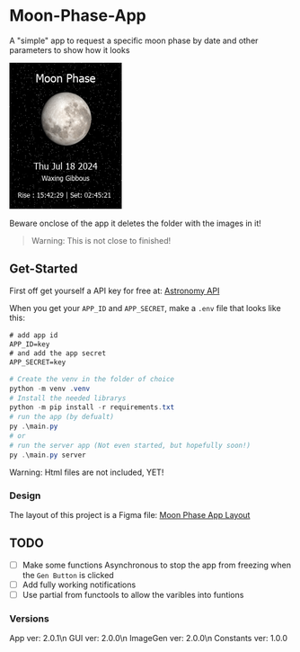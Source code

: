 # Moon-Phase-App

A "simple" app to request a specific moon phase by date and other parameters to show how it looks

![Demo of the Moon Phase App](demoimages/demo.jpg "Demo")

Beware onclose of the app it deletes the folder with the images in it!

> Warning: This is not close to finished!

## Get-Started

First off get yourself a API key for free at: [Astronomy API](https://docs.astronomyapi.com/)

When you get your `APP_ID` and `APP_SECRET`, make a `.env` file that looks like this:

```properties
# add app id
APP_ID=key
# and add the app secret
APP_SECRET=key
```

```PowerShell
# Create the venv in the folder of choice
python -m venv .venv
# Install the needed librarys
python -m pip install -r requirements.txt
# run the app (by defualt)
py .\main.py
# or
# run the server app (Not even started, but hopefully soon!)
py .\main.py server
```

Warning: Html files are not included, YET!

### Design

The layout of this project is a Figma file:
[Moon Phase App Layout](https://www.figma.com/design/45IkxmpJ02QLcfx7dg3Ve6/Moon-Phase-App?node-id=0-1&t=NAOEOGGjnye4eSVL-1)

## TODO

- [ ] Make some functions Asynchronous to stop the app from freezing when the `Gen Button` is clicked
- [ ] Add fully working notifications
- [ ] Use partial from functools to allow the varibles into funtions

### Versions

App ver: 2.0.1\n
GUI ver: 2.0.0\n
ImageGen ver: 2.0.0\n
Constants ver: 1.0.0

